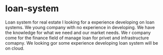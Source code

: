 # loan-system
Loan system for real estate 
I looking for a experience developing on loan systems.
We young company with no experience in developing.
We have the knowledge for what we need and our market needs.
We r company come for the finance field of manage loan for privet and infrastructure comapny.
We looking gor some experience developing loan system will be on cloud.
